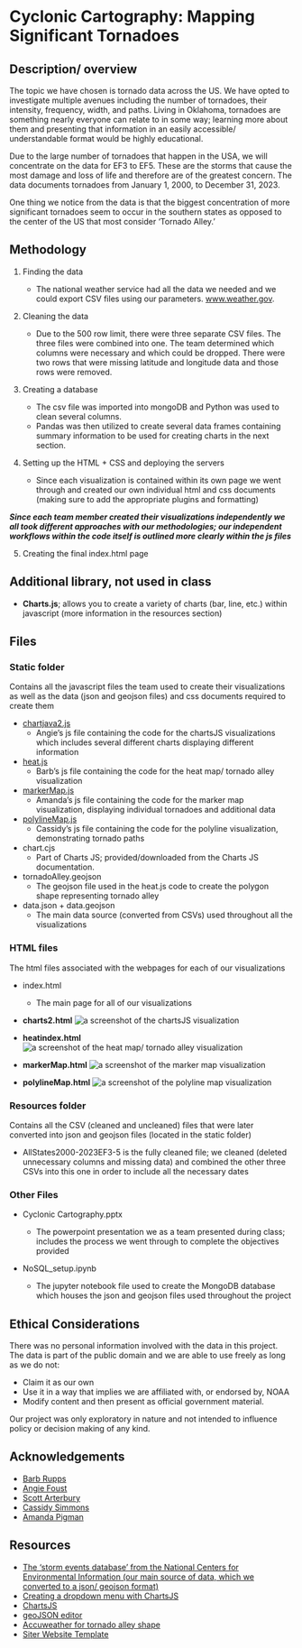 # Cyclonic Cartography: Mapping Significant Tornadoes

## Description/ overview
The topic we have chosen is tornado data across the US. We have opted to investigate multiple avenues including the number of tornadoes, their intensity, frequency, width, and paths. Living in Oklahoma, tornadoes are something nearly everyone can relate to in some way; learning more about them and presenting that information in an easily accessible/ understandable format would be highly educational.

Due to the large number of tornadoes that happen in the USA, we will concentrate on the data for EF3 to EF5. These are the storms that cause the most damage and loss of life and therefore are of the greatest concern. The data documents tornadoes from January 1, 2000, to December 31, 2023.

One thing we notice from the data is that the biggest concentration of more significant tornadoes seem to occur in the southern states as opposed to the center of the US that most consider ‘Tornado Alley.’

## Methodology
1. Finding the data
	- The national weather service had all the data we needed and we could export CSV files using our parameters. www.weather.gov.

2. Cleaning the data
	- Due to the 500 row limit, there were three separate CSV files. The three files were combined into one. The team determined which columns were necessary and which could be dropped. There were two rows that were missing latitude and longitude data and those rows were removed. 

3. Creating a database
	- The csv file was imported into mongoDB and Python was used to clean several columns.
	- Pandas was then utilized to create several data frames containing summary information to be used for creating charts in the next section.

4. Setting up the HTML + CSS and deploying the servers
	- Since each visualization is contained within its own page we went through and created our own individual html and css documents (making sure to add the appropriate plugins and formatting)

***Since each team member created their visualizations independently we all took different approaches with our methodologies; our independent workflows within the code itself is outlined more clearly within the js files***

5. Creating the final index.html page 

## Additional library, not used in class
- **Charts.js**; allows you to create a variety of charts (bar, line, etc.) within javascript (more information in the resources section)


## Files
### Static folder

Contains all the javascript files the team used to create their visualizations as well as the data (json and geojson files) and css documents required to create them
- <a href="https://github.com/brupps/project_3/blob/main/static/chartjava2.js">chartjava2.js</a>
	- Angie’s js file containing the code for the chartsJS visualizations which includes several different charts displaying different information
- <a href="https://github.com/brupps/project_3/blob/main/static/heat.js">heat.js </a>
	- Barb’s js file containing the code for the heat map/ tornado alley visualization
- <a href="https://github.com/brupps/project_3/blob/main/static/markerMap.js">markerMap.js </a>
	- Amanda’s js file containing the code for the marker map visualization, displaying individual tornadoes and additional data
- <a href="https://github.com/brupps/project_3/blob/main/static/polylineMap.js">polylineMap.js </a>
	- Cassidy’s js file containing the code for the polyline visualization, demonstrating tornado paths
- chart.cjs
	- Part of Charts JS; provided/downloaded from the Charts JS documentation.
- tornadoAlley.geojson
	- The geojson file used in the heat.js code to create the polygon shape representing tornado alley
- data.json + data.geojson
	- The main data source (converted from CSVs) used throughout all the visualizations 

### HTML files

The html files associated with the webpages for each of our visualizations

- index.html
	- The main page for all of our visualizations

- **charts2.html**
![a screenshot of the chartsJS visualization](https://github.com/brupps/project_3/blob/main/images/charts2image.PNG)

- **heatindex.html**
![a screenshot of the heat map/ tornado alley visualization](https://github.com/brupps/project_3/blob/main/images/heatIndexImage.PNG)

- **markerMap.html**
![a screenshot of the marker map visualization](https://github.com/brupps/project_3/blob/main/images/markerMapImage.PNG)

- **polylineMap.html**
![a screenshot of the polyline map visualization](https://github.com/brupps/project_3/blob/main/images/polylineMapImage.PNG)

### Resources folder

Contains all the CSV (cleaned and uncleaned) files that were later converted into json and geojson files (located in the static folder)

- AllStates2000-2023EF3-5 is the fully cleaned file; we cleaned (deleted unnecessary columns and missing data) and combined the other three CSVs into this one in order to include all the necessary dates

### Other Files
- Cyclonic Cartography.pptx
	- The powerpoint presentation we as a team presented during class; includes the process we went through to complete the objectives provided

- NoSQL_setup.ipynb
	- The jupyter notebook file used to create the MongoDB database which houses the json and geojson files used throughout the project


## Ethical Considerations
There was no personal information involved with the data in this project. The data is part of the public domain and we are able to use freely as long as we do not: 
- Claim it as our own
- Use it in a way that implies we are affiliated with, or endorsed by, NOAA
- Modify content and then present as official government material.

Our project was only exploratory in nature and not intended to influence policy or decision making of any kind.


## Acknowledgements
- <a href="https://github.com/brupps">Barb Rupps</a>
- <a href="https://github.com/angiecfoust">Angie Foust </a>
- <a href="https://github.com/scottarterbury">Scott Arterbury</a>
- <a href="https://github.com/cassidysimmons">Cassidy Simmons </a>
- <a href="https://github.com/ASPigman">Amanda Pigman </a>


## Resources
- <a href="https://www.ncdc.noaa.gov/stormevents/listevents.jsp?eventType=%28C%29+Tornado&beginDate_mm=01&beginDate_dd=01&beginDate_yyyy=2000&endDate_mm=12&endDate_dd=31&endDate_yyyy=2010&hailfilter=0.00&tornfilter=3&windfilter=000&sort=DT&submitbutton=Search&statefips=-999%2CALL">The ‘storm events database’ from the National Centers for Environmental Information (our main source of data, which we converted to a json/ geojson format)</a>
- <a href="https://www.youtube.com/watch?v=mH6MfzUJRms">Creating a dropdown menu with ChartsJS</a>
- <a href="https://www.chartjs.org/docs/latest/samples/information.html">ChartsJS </a>
- <a href="https://geojson.io/#map=2/0/20">geoJSON editor </a>
- <a href="https://www.accuweather.com/en/severe-weather/is-tornado-alley-shifting-east/1162839">Accuweather for tornado alley shape </a>
- <a href="https://www.siter.io">Siter Website Template </a>

